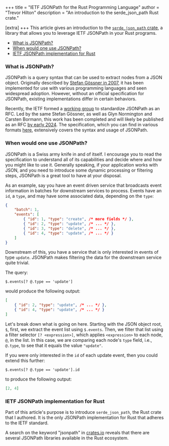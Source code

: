 +++
title = "IETF JSONPath for the Rust Programming Language"
author = "Trevor Hilton"
description = "An introduction to the serde_json_path Rust crate."

[extra]
+++
This article gives an introduction to the [`serde_json_path` crate][sjp-crates], a library that allows you to leverage IETF JSONPath in your Rust programs.

<!-- more -->

- [What is JSONPath?](#what-is-jsonpath)
- [When would one use JSONPath?](#when-would-one-use-jsonpath)
- [IETF JSONPath implementation for Rust](#ietf-jsonpath-implementation-for-rust)

### What is JSONPath?

JSONPath is a query syntax that can be used to extract nodes from a JSON object. Originally described by [Stefan Gössner in 2007][gossner], it has been implemented for use with various programming languages and seen widespread adoption. However, without an official specification for JSONPath, existing implementations differ in certain behaviors.

Recently, the IETF formed a [working group][ietf-wg] to standardize JSONPath as an RFC. Led by the same Stefan Gössner, as well as Glyn Normington and Carsten Bormann, this work has been completed and will likely be published as an RFC [by early 2024][glyn-blog]. The specification, which you can find in various formats [here][ietf-base], extensively covers the syntax and usage of JSONPath.

### When would one use JSONPath?

JSONPath is a Swiss army knife in and of itself. I encourage you to read the specification to understand all of its capabilities and decide where and how you might like to use it. Generally speaking, if your application works with JSON, and you need to introduce some dynamic processing or filtering steps, JSONPath is a great tool to have at your disposal.

As an example, say you have an event driven service that broadcasts event information in batches for downstream services to process. Events have an `id`, a `type`, and may have some associated data, depending on the `type`:

```json
{
    "batch": 1,
    "events": [
        { "id": 1, "type": "create", /* more fields */ },
        { "id": 2, "type": "update", /* ... */ },
        { "id": 3, "type": "delete", /* ... */ },
        { "id": 4, "type": "update", /* ... */ }
    ]
}
```

Downstream of this, you have a service that is only interested in events of type `update`. JSONPath makes filtering the data for the downstream service quite trivial.

The query:

```
$.events[? @.type == 'update']
```

would produce the following output:

```json
[
    { "id": 2, "type": "update", /* ... */ },
    { "id": 4, "type": "update", /* ... */ }
]
```

Let's break down what is going on here. Starting with the JSON object root, `$`, first, we extract the event list using `$.events`. Then, we filter that list using a filter selector `[? <expression>]`, which applies `<expression>` to each node, `@`, in the list. In this case, we are comparing each node's `type` field, i.e., `@.type`, to see that it equals the value `"update"`.

If you were only interested in the `id` of each update event, then you could extend this further:

```
$.events[? @.type == 'update'].id
```

to produce the following output:

```json
[2, 4]
```

### IETF JSONPath implementation for Rust

Part of this article's purpose is to introduce `serde_json_path`, the Rust crate that I authored. It is the only JSONPath implementation for Rust that adheres to the IETF standard.

A search on the keyword "jsonpath" in [crates.io][crates-jsonpath] reveals that there are several JSONPath libraries available in the Rust ecosystem.

[gossner]: https://goessner.net/articles/JsonPath/
[ietf-wg]: https://datatracker.ietf.org/wg/jsonpath/about/
[ietf-base]: https://datatracker.ietf.org/doc/draft-ietf-jsonpath-base/
[glyn-blog]: https://underlap.org/jsonpath-rfc-nearing-publication
[sjp-crates]: https://crates.io/crates/serde_json_path
[crates-jsonpath]: https://crates.io/keywords/jsonpath